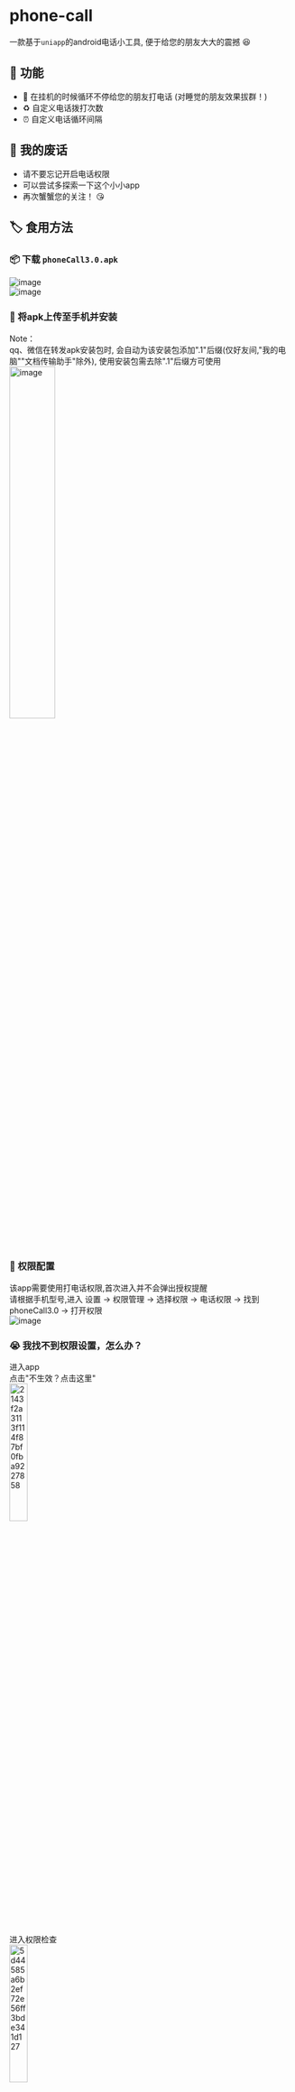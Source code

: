 # phone-call  

一款基于`uniapp`的android电话小工具, 便于给您的朋友大大的震撼 :laughing:  

## :feet: 功能  

 + :poop: 在挂机的时候循环不停给您的朋友打电话 (对睡觉的朋友效果拔群！)  
 + :recycle: 自定义电话拨打次数  
 + :alarm_clock: 自定义电话循环间隔

## :speech_balloon: 我的废话

 +  请不要忘记开启电话权限
 +  可以尝试多探索一下这个小小app
 +  再次蟹蟹您的关注！ :kissing_heart:

## :label: 食用方法

### :package: 下载 `phoneCall3.0.apk`

![image](https://github.com/SPRuala/phone-call/assets/150599570/a83795be-6cca-4c2b-9bb3-787462093d69)  
![image](https://github.com/SPRuala/phone-call/assets/150599570/2d3499ac-5b27-46c2-a22e-e68c4a4fd090)

### :iphone: 将apk上传至手机并安装

Note：  
qq、微信在转发apk安装包时, 会自动为该安装包添加".1"后缀(仅好友间,"我的电脑""文档传输助手"除外), 使用安装包需去除".1"后缀方可使用  
<img src="https://github.com/SPRuala/phone-call/assets/150599570/77961bc3-0bec-4c20-a4ce-750e01a3c2df" alt="image" style="width:40%;" />

### :art: 权限配置

该app需要使用打电话权限,首次进入并不会弹出授权提醒  
请根据手机型号,进入 设置 -> 权限管理 ->  选择权限 -> 电话权限 -> 找到phoneCall3.0 -> 打开权限  
![image](https://github.com/SPRuala/phone-call/assets/150599570/d9cfc5ff-f722-4750-9d15-5f1dac50cdac)  

### :sob: 我找不到权限设置，怎么办？

进入app  
点击"不生效？点击这里"  
<img src="https://github.com/SPRuala/phone-call/assets/150599570/8b4baf04-ae26-43a8-bea0-3d881d1674dd" alt="2143f2a3113f114f87bf0fba9227858" style="width:25%;" />  
进入权限检查  
<img src="https://github.com/SPRuala/phone-call/assets/150599570/d3b0ffdd-35e0-4b9a-aa96-821ba021e26c" alt="5d44585a6b2ef72e56ff3bde341d127" style="width:25%;" />  
此时，出现授权弹窗，点击允许就可以开启电话权限辣  
<img src="https://github.com/SPRuala/phone-call/assets/150599570/5e0830a4-eee8-4f6f-a2e1-d2e021fee8dd" alt="c21849840c4df02956ea408849dca53" style="width:25%;" />

